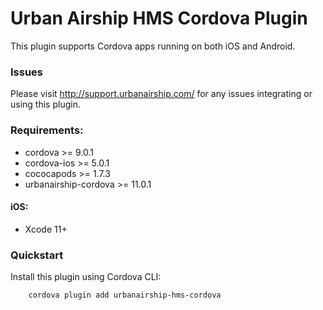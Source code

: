 # Urban Airship HMS Cordova Plugin

This plugin supports Cordova apps running on both iOS and Android.

### Issues

Please visit http://support.urbanairship.com/ for any issues integrating or using this plugin.

### Requirements:
 - cordova >= 9.0.1
 - cordova-ios >= 5.0.1
 - cococapods >= 1.7.3
 - urbanairship-cordova >= 11.0.1

#### iOS:
- Xcode 11+

### Quickstart

Install this plugin using Cordova CLI:

        cordova plugin add urbanairship-hms-cordova
        
